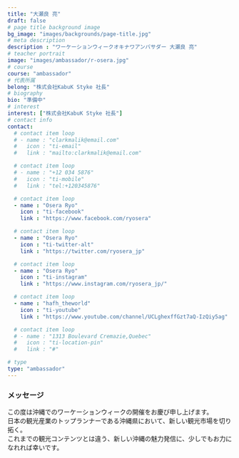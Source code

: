 ```yaml
---
title: "大瀬良 亮"
draft: false
# page title background image
bg_image: "images/backgrounds/page-title.jpg"
# meta description
description : "ワーケーションウィークオキナワアンバサダー 大瀬良 亮"
# teacher portrait
image: "images/ambassador/r-osera.jpg"
# course
course: "ambassador"
# 代表所属
belong: "株式会社KabuK Styke 社長"
# biography
bio: "準備中"
# interest
interest: ["株式会社KabuK Styke 社長"]
# contact info
contact:
  # contact item loop
  # - name : "clarkmalik@email.com"
  #   icon : "ti-email"
  #   link : "mailto:clarkmalik@email.com"

  # contact item loop
  # - name : "+12 034 5876"
  #   icon : "ti-mobile"
  #   link : "tel:+120345876"

  # contact item loop
  - name : "Osera Ryo"
    icon : "ti-facebook"
    link : "https://www.facebook.com/ryosera"

  # contact item loop
  - name : "Osera Ryo"
    icon : "ti-twitter-alt"
    link : "https://twitter.com/ryosera_jp"

  # contact item loop
  - name : "Osera Ryo"
    icon : "ti-instagram"
    link : "https://www.instagram.com/ryosera_jp/"

  # contact item loop
  - name : "hafh_theworld"
    icon : "ti-youtube"
    link : "https://www.youtube.com/channel/UCLghexffGzt7aQ-IzQiy5ag"

  # contact item loop
  # - name : "1313 Boulevard Cremazie,Quebec"
  #   icon : "ti-location-pin"
  #   link : "#"

# type
type: "ambassador"
---
```


### メッセージ

この度は沖縄でのワーケーションウィークの開催をお慶び申し上げます。  
日本の観光産業のトップランナーである沖縄県において、新しい観光市場を切り拓く。  
これまでの観光コンテンツとは違う、新しい沖縄の魅力発信に、少しでもお力になれれば幸いです。